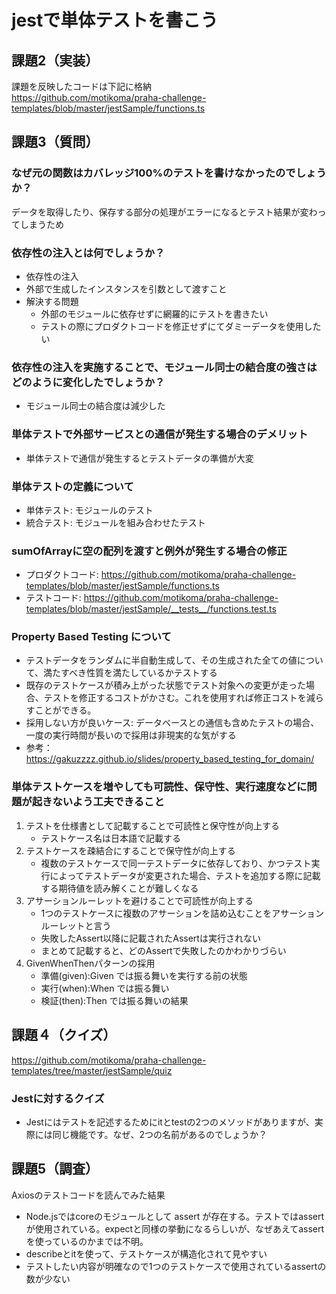 # jestで単体テストを書こう

## 課題2（実装）
課題を反映したコードは下記に格納<br>
https://github.com/motikoma/praha-challenge-templates/blob/master/jestSample/functions.ts 

## 課題3（質問）
### なぜ元の関数はカバレッジ100%のテストを書けなかったのでしょうか？
データを取得したり、保存する部分の処理がエラーになるとテスト結果が変わってしまうため

### 依存性の注入とは何でしょうか？
* 依存性の注入
* 外部で生成したインスタンスを引数として渡すこと
* 解決する問題
    * 外部のモジュールに依存せずに網羅的にテストを書きたい
    * テストの際にプロダクトコードを修正せずにてダミーデータを使用したい

### 依存性の注入を実施することで、モジュール同士の結合度の強さはどのように変化したでしょうか？
* モジュール同士の結合度は減少した

### 単体テストで外部サービスとの通信が発生する場合のデメリット
* 単体テストで通信が発生するとテストデータの準備が大変

### 単体テストの定義について
* 単体テスト: モジュールのテスト
* 統合テスト: モジュールを組み合わせたテスト

### sumOfArrayに空の配列を渡すと例外が発生する場合の修正
* プロダクトコード: https://github.com/motikoma/praha-challenge-templates/blob/master/jestSample/functions.ts
* テストコード: https://github.com/motikoma/praha-challenge-templates/blob/master/jestSample/__tests__/functions.test.ts 


### Property Based Testing について
* テストデータをランダムに半自動生成して、その生成された全ての値について、満たすべき性質を満たしているかテストする
* 既存のテストケースが積み上がった状態でテスト対象への変更が走った場合、テストを修正するコストがかさむ。これを使用すれば修正コストを減らすことができる。
* 採用しない方が良いケース: データベースとの通信も含めたテストの場合、一度の実行時間が長いので採用は非現実的な気がする
* 参考：https://gakuzzzz.github.io/slides/property_based_testing_for_domain/

### 単体テストケースを増やしても可読性、保守性、実行速度などに問題が起きないよう工夫できること
1. テストを仕様書として記載することで可読性と保守性が向上する
    * テストケース名は日本語で記載する
2. テストケースを疎結合にすることで保守性が向上する
    * 複数のテストケースで同一テストデータに依存しており、かつテスト実行によってテストデータが変更された場合、テストを追加する際に記載する期待値を読み解くことが難しくなる
3. アサーションルーレットを避けることで可読性が向上する
    * 1つのテストケースに複数のアサーションを詰め込むことをアサーションルーレットと言う
    * 失敗したAssert以降に記載されたAssertは実行されない
    * まとめて記載すると、どのAssertで失敗したのかわかりづらい
4. GivenWhenThenパターンの採用
    * 準備(given):Given では振る舞いを実行する前の状態
    * 実行(when):When では振る舞い
    * 検証(then):Then では振る舞いの結果

## 課題４（クイズ）
https://github.com/motikoma/praha-challenge-templates/tree/master/jestSample/quiz

### Jestに対するクイズ
* Jestにはテストを記述するためにitとtestの2つのメソッドがありますが、実際には同じ機能です。なぜ、2つの名前があるのでしょうか？

## 課題5（調査）
Axiosのテストコードを読んでみた結果
* Node.jsではcoreのモジュールとして assert が存在する。テストではassertが使用されている。expectと同様の挙動になるらしいが、なぜあえてassertを使っているのかまでは不明。
* describeとitを使って、テストケースが構造化されて見やすい
* テストしたい内容が明確なので1つのテストケースで使用されているassertの数が少ない